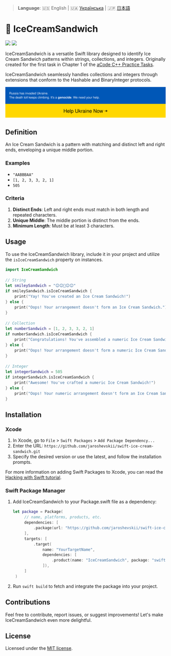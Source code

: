 > **Language**: 🇺🇸 English | 🇺🇦 [Українська](README.uk.md) | 🇯🇵 [日本語](README.ja.md)

# 🍨 IceCreamSandwich

[![](https://img.shields.io/endpoint?url=https%3A%2F%2Fswiftpackageindex.com%2Fapi%2Fpackages%2Fjaroshevskii%2Fswift-ice-cream-sandwich%2Fbadge%3Ftype%3Dswift-versions)](https://swiftpackageindex.com/jaroshevskii/swift-ice-cream-sandwich)
[![](https://img.shields.io/endpoint?url=https%3A%2F%2Fswiftpackageindex.com%2Fapi%2Fpackages%2Fjaroshevskii%2Fswift-ice-cream-sandwich%2Fbadge%3Ftype%3Dplatforms)](https://swiftpackageindex.com/jaroshevskii/swift-ice-cream-sandwich)

IceCreamSandwich is a versatile Swift library designed to identify Ice Cream Sandwich patterns within strings, collections, and integers. Originally created for the first task in Chapter 1 of the [aCode C++ Practice Tasks](https://acode.com.ua/praktika-cpp-1/#toc-0).

IceCreamSandwich seamlessly handles collections and integers through extensions that conform to the Hashable and BinaryInteger protocols.

[![Stand With Ukraine](https://raw.githubusercontent.com/vshymanskyy/StandWithUkraine/main/banner2-direct.svg)](https://vshymanskyy.github.io/StandWithUkraine)

## Definition

An Ice Cream Sandwich is a pattern with matching and distinct left and right ends, enveloping a unique middle portion.

### Examples

- `"AABBBAA"`
- `[1, 2, 3, 3, 2, 1]`
- `505`

### Criteria

1. **Distinct Ends**: Left and right ends must match in both length and repeated characters.
2. **Unique Middle**: The middle portion is distinct from the ends.
3. **Minimum Length**: Must be at least 3 characters.

## Usage

To use the IceCreamSandwich library, include it in your project and utilize the `isIceCreamSandwich` property on instances.

```swift
import IceCreamSandwich

// String
let smileySandwich = "😊😊🍦😊😊"
if smileySandwich.isIceCreamSandwich {
    print("Yay! You've created an Ice Cream Sandwich!")
} else {
    print("Oops! Your arrangement doesn't form an Ice Cream Sandwich.")
}

// Collection
let numberSandwich = [1, 2, 3, 3, 2, 1]
if numberSandwich.isIceCreamSandwich {
    print("Congratulations! You've assembled a numeric Ice Cream Sandwich!")
} else {
    print("Oops! Your arrangement doesn't form a numeric Ice Cream Sandwich.")
}

// Integer
let integerSandwich = 505
if integerSandwich.isIceCreamSandwich {
    print("Awesome! You've crafted a numeric Ice Cream Sandwich!")
} else {
    print("Oops! Your numeric arrangement doesn't form an Ice Cream Sandwich.")
}
```

## Installation

### Xcode

1. In Xcode, go to `File` > `Swift Packages` > `Add Package Dependency...`
2. Enter the URL: `https://github.com/jaroshevskii/swift-ice-cream-sandwich.git`
3. Specify the desired version or use the latest, and follow the installation prompts.

For more information on adding Swift Packages to Xcode, you can read the [Hacking with Swift tutorial](https://www.hackingwithswift.com/books/ios-swiftui/adding-swift-package-dependencies-in-xcode).

### Swift Package Manager

1. Add IceCreamSandwich to your Package.swift file as a dependency:

   ```swift
   let package = Package(
        // name, platforms, products, etc.
        dependencies: [
            .package(url: "https://github.com/jaroshevskii/swift-ice-cream-sandwich.git", from: "1.0.0"),
        ],
        targets: [
            .target(
                name: "YourTargetName",
                dependencies: [
                    .product(name: "IceCreamSandwich", package: "swift-ice-cream-sandwich"),
                ]),
        ]
    )
   ```

2. Run `swift build` to fetch and integrate the package into your project.

## Contributions

Feel free to contribute, report issues, or suggest improvements! Let's make IceCreamSandwich even more delightful.

## License

Licensed under the [MIT license](LICENSE.txt).
